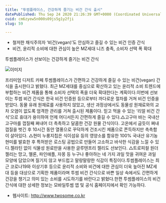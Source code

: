 ```yaml
---
title: "투썸플레이스, 건강하게 즐기는 비건 간식 출시"
datePublished: Thu Sep 24 2020 21:26:39 GMT+0000 (Coordinated Universal Time)
cuid: cm6zyew5n000s09js5g1y2fji
slug: 59

---
```



- 철저한 채식주의자 ‘비건(vegan)’도 안심하고 즐길 수 있는 비건 인증 간식
- 비건, 윤리적 소비에 대한 관심이 높은 MZ세대 니즈 충족, 소비자 선택 폭 확대

투썸플레이스가 선보이는 건강하게 즐기는 비건 간식

![이미지](https://cdn.hashnode.com/res/hashnode/image/upload/v1739246420384/0e1cced5-8da7-4241-8a12-a756e82cfdc7.jpeg)

프리미엄 디저트 카페 투썸플레이스가 간편하고 건강하게 즐길 수 있는 비건(vegan) 간식을 출시한다고 밝혔다. 최근 MZ세대를 중심으로 확산하고 있는 윤리적 소비 트렌드에 부합하는 비건 제품을 통해 소비자 선택의 폭을 더욱 확대한다는 계획이다.이번에 선보이는 투썸 비건 간식은 한국 비건 인증원 등으로부터 까다로운 절차를 거쳐 비건 인증을 받았다. 동물 유래 원재료를 사용하지 않았고, 생산 과정상에서도 동물성 원재료와의 교차 오염이 없도록 엄격한 관리를 거쳐 출시된 제품이다. 믿고 먹을 수 있는 ‘리얼 비건 간식’으로 휴대가 용이하여 언제 어디서든지 간편하게 즐길 수 있다.△고구마 바는 국내산 고구마를 껍질째 쪄내어 더 촉촉하고 달콤한 건강 원물 간식이다. 고온에서 굽듯이 쪄내 껍질을 벗긴 후 10시간 동안 열풍으로 꾸덕하게 건조시킨 제품으로 쫀득하지만 촉촉함이 살아있다. △현미 누룽지칩은 식이섬유 등의 영양소를 함유한 100% 국내산 유기농 현미를 발효한 후 특허받은 로스팅 공법으로 만들어 고소하고 바삭한 식감을 느낄 수 있다.젤라틴 없이 식물성 원료만을 사용한 글루텐프리 젤리도 선보인다. △트로피컬 원더 젤리는 망고, 멜론, 파인애플, 자몽 등 누구나 좋아하는 네 가지 과일 맛을 귀여운 과일 모양에 담았으며 질기지 않고 부드럽고 말랑말랑한 식감이 특징이다.투썸플레이스는 최근 코로나19와 이상기후 등으로 윤리적 소비와 비건에 대한 관심이 더욱 높아진 MZ세대 등을 대상으로 기획한 제품이라며 투썸 비건 간식으로 바쁜 일상 속에서도 간편하게 건강을 챙기고 의미 있는 소비를 시도하기를 바란다고 밝혔다.한편 투썸플레이스의 비건 간식에 대한 상세한 정보는 모바일투썸 앱 및 공식 홈페이지에서 확인 가능하다.

- 웹사이트: http://www.twosome.co.kr